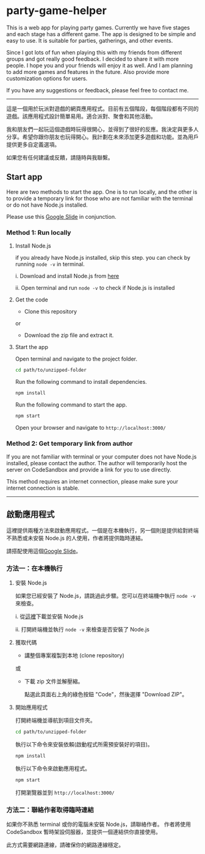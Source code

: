 # party-game-helper

This is a web app for playing party games. Currently we have five stages and each stage has a different game. The app is designed to be simple and easy to use. It is suitable for parties, gatherings, and other events.

Since I got lots of fun when playing this with my friends from different groups and got really good feedback. I decided to share it with more people. I hope you and your friends will enjoy it as well. And I am planning to add more games and features in the future. Also provide more customization options for users.

If you have any suggestions or feedback, please feel free to contact me.

---

這是一個用於玩派對遊戲的網頁應用程式。目前有五個階段，每個階段都有不同的遊戲。該應用程式設計簡單易用。適合派對、聚會和其他活動。

我和朋友們一起玩這個遊戲時玩得很開心，並得到了很好的反應。我決定與更多人分享。希望你跟你朋友也玩得開心。我計劃在未來添加更多遊戲和功能。並為用戶提供更多自定義選項。

如果您有任何建議或反饋，請隨時與我聯繫。


## Start app

Here are two methods to start the app. One is to run locally, and the other is to provide a temporary link for those who are not familiar with the terminal or do not have Node.js installed.

Please use this [Google Slide](https://docs.google.com/presentation/d/1UkJkKT5To5sDjlzpEYtGAS5nG3vmYIOPt1gjE5MusS4/edit?usp=sharing) in conjunction.

### Method 1: Run locally

1. Install Node.js

    if you already have Node.js installed, skip this step. you can check by running `node -v` in terminal.
    
    i. Download and install Node.js from [here](https://nodejs.org/en/download/)

    ii. Open terminal and run `node -v` to check if Node.js is installed

2. Get the code

    - Clone this repository

    or

    - Download the zip file and extract it.

3. Start the app

    Open terminal and navigate to the project folder.
    ``` bash
    cd path/to/unzipped-folder
    ```
    Run the following command to install dependencies.
    ``` bash
    npm install
    ```
    Run the following command to start the app.
    ``` bash
    npm start
    ```
    Open your browser and navigate to `http://localhost:3000/`

### Method 2: Get temporary link from author

If you are not familiar with terminal or your computer does not have Node.js installed, please contact the author.
The author will temporarily host the server on CodeSandbox and provide a link for you to use directly.

This method requires an internet connection, please make sure your internet connection is stable.

---

## 啟動應用程式

這裡提供兩種方法來啟動應用程式。一個是在本機執行，另一個則是提供給對終端不熟悉或未安裝 Node.js 的人使用，作者將提供臨時連結。

請搭配使用這個[Google Slide](https://docs.google.com/presentation/d/1UkJkKT5To5sDjlzpEYtGAS5nG3vmYIOPt1gjE5MusS4/edit?usp=sharing)。

### 方法一：在本機執行

1. 安裝 Node.js

    如果您已經安裝了 Node.js，請跳過此步驟。您可以在終端機中執行 `node -v` 來檢查。

    i. 從[這裡](https://nodejs.org/en/download/)下載並安裝 Node.js

    ii. 打開終端機並執行 `node -v` 來檢查是否安裝了 Node.js

2. 獲取代碼

    - 講整個專案複製到本地 (clone repository)

    或

    - 下載 zip 文件並解壓縮。

        點選此頁面右上角的綠色按鈕 "Code"，然後選擇 "Download ZIP"。

3. 開始應用程式

    打開終端機並導航到項目文件夾。
    ``` bash
    cd path/to/unzipped-folder
    ```
    執行以下命令來安裝依賴(啟動程式所需預安裝好的項目)。
    ``` bash
    npm install
    ```
    執行以下命令來啟動應用程式。
    ``` bash
    npm start
    ```
    打開瀏覽器並到 `http://localhost:3000/`


### 方法二：聯絡作者取得臨時連結

如果你不熟悉 terminal 或你的電腦未安裝 Node.js，請聯絡作者。
作者將使用 CodeSandbox 暫時架設伺服器，並提供一個連結供你直接使用。

此方式需要網路連線，請確保你的網路連線穩定。